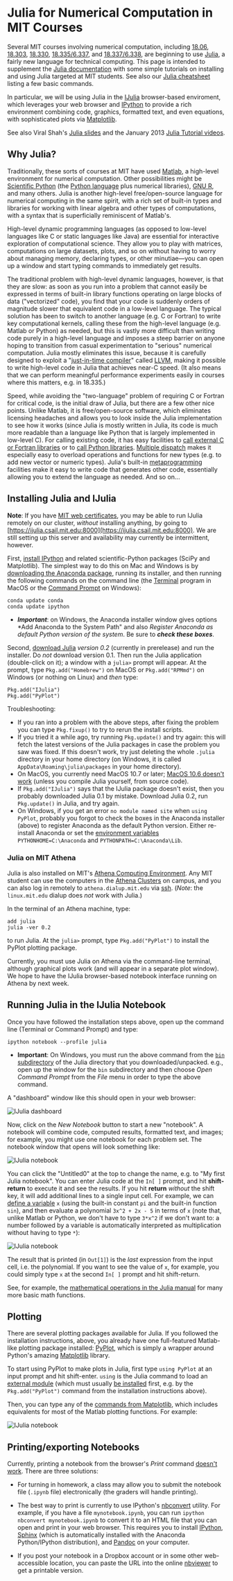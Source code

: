 Julia for Numerical Computation in MIT Courses
==============================================

Several MIT courses involving numerical computation, including
[18.06](http://web.mit.edu/18.06/www/),
[18.303](http://math.mit.edu/~stevenj/18.303/),
[18.330](http://homerreid.ath.cx/teaching/18.330/),
[18.335/6.337](http://math.mit.edu/~stevenj/18.335/), and
[18.337/6.338](http://beowulf.csail.mit.edu/18.337/index.html), are
beginning to use [Julia](http://julialang.org/), a fairly new language
for technical computing.  This page is intended to supplement the
[Julia documentation](http://docs.julialang.org/en/latest/) with some
simple tutorials on installing and using Julia targeted at MIT
students.  See also our [Julia
cheatsheet](http://math.mit.edu/~stevenj/Julia-cheatsheet.pdf) listing
a few basic commands.

In particular, we will be using Julia in the
[IJulia](https://github.com/JuliaLang/IJulia.jl) browser-based
enviroment, which leverages your web browser and
[IPython](http://ipython.org/) to provide a rich environment
combining code, graphics, formatted text, and even equations, with
sophisticated plots via [Matplotlib](http://matplotlib.org/).

See also Viral Shah's [Julia slides](https://github.com/ViralBShah/julia-presentations/raw/master/Fifth-Elephant-2013/Fifth-Elephant-2013.pdf) and the January 2013 [Julia Tutorial videos](http://julialang.org/blog/2013/03/julia-tutorial-MIT/).

## Why Julia?

Traditionally, these sorts of courses at MIT have used
[Matlab](https://en.wikipedia.org/wiki/MATLAB), a high-level
environment for numerical computation.  Other possibilities might be
[Scientific Python](http://www.scipy.org/) (the [Python
language](http://python.org/) plus numerical libraries), [GNU
R](http://www.r-project.org/), and many others.  Julia is another
high-level free/open-source language for numerical computing in the
same spirit, with a rich set of built-in types and libraries for
working with linear algebra and other types of computations, with a
syntax that is superficially reminiscent of Matlab's.

High-level dynamic programming languages (as opposed to low-level
languages like C or static languages like Java) are essential for
interactive exploration of computational science.  They allow you to
play with matrices, computations on large datasets, plots, and so on
without having to worry about managing memory, declaring types, or
other minutiae—you can open up a window and start typing commands to
immediately get results.

The traditional problem with high-level dynamic languages, however, is
that they are slow: as soon as you run into a problem that cannot
easily be expressed in terms of built-in library functions operating
on large blocks of data ("vectorized" code), you find that your code
is suddenly orders of magnitude slower that equivalent code in a
low-level language.  The typical solution has been to switch to
another language (e.g. C or Fortran) to write key computational
kernels, calling these from the high-level language (e.g. Matlab or
Python) as needed, but this is vastly more difficult than writing code
purely in a high-level language and imposes a steep barrier on anyone
hoping to transition from casual experimentation to "serious"
numerical computation.  Julia mostly eliminates this issue, because it
is carefully designed to exploit a "[just-in-time
compiler](https://en.wikipedia.org/wiki/Just-in-time_compilation)"
called [LLVM](http://llvm.org/), making it possible to write
high-level code in Julia that achieves near-C speed.  (It also means
that we can perform meaningful performance experiments easily in
courses where this matters, e.g.  in 18.335.)

Speed, while avoiding the "two-language" problem of requiring C or
Fortran for critical code, is the initial draw of Julia, but there are
a few other nice points.  Unlike Matlab, it is free/open-source
software, which eliminates licensing headaches and allows you to look
inside the Julia implementation to see how it works (since Julia is
mostly written in Julia, its code is much more readable than a
language like Python that is largely implemented in low-level C).  For
calling existing code, it has easy facilities to [call external C or
Fortran
libraries](http://docs.julialang.org/en/latest/manual/calling-c-and-fortran-code/)
or to [call Python libraries](https://github.com/stevengj/PyCall.jl).
[Multiple
dispatch](http://docs.julialang.org/en/latest/manual/methods/) makes
it especially easy to overload operations and functions for new types
(e.g. to add new vector or numeric types).  Julia's built-in
[metaprogramming](http://docs.julialang.org/en/latest/manual/metaprogramming/)
facilities make it easy to write code that generates other code,
essentially allowing you to extend the language as needed.  And so on...

## Installing Julia and IJulia

**Note**: If you have [MIT web
  certificates](http://ist.mit.edu/certificates), you may be able to
  run IJulia remotely on our cluster, *without* installing anything,
  by going to
  [https://ijulia.csail.mit.edu:8000](https://ijulia.csail.mit.edu:8000).
  We are still setting up this server and availability may currently be
  intermittent, however.

First, [install IPython](http://ipython.org/install.html) and related
scientific-Python packages (SciPy and Matplotlib).  The simplest way
to do this on Mac and Windows is by [downloading the Anaconda
package](http://continuum.io/downloads), running its installer, and
then running the following commands on the command line (the
[Terminal](https://en.wikipedia.org/wiki/Terminal_%28OS_X%29) program
in MacOS or the [Command
Prompt](https://en.wikipedia.org/wiki/Command_Prompt) on Windows):

```
conda update conda
conda update ipython
```

* ***Important***: on Windows, the Anaconda installer window gives options *Add Anaconda to the System Path" and also *Register Anaconda as default Python version of the system*.  Be sure to ***check these boxes***.

Second, [download Julia](http://julialang.org/downloads/) *version
0.2* (currently in prerelease) and run the installer.  Do *not*
download version 0.1.  Then run the Julia application (double-click on
it); a window with a `julia>` prompt will appear.  At the prompt,
type `Pkg.add("Homebrew")` on MacOS or `Pkg.add("RPMmd")` on Windows (or nothing on Linux) and *then* type:
```
Pkg.add("IJulia")
Pkg.add("PyPlot")
```

Troubleshooting:

* If you ran into a problem with the above steps, after fixing the 
problem you can type `Pkg.fixup()` to try to rerun the install scripts.
* If you tried it a while ago, try running `Pkg.update()` and try again:
  this will fetch the latest versions of the Julia packages in case
  the problem you saw was fixed.  If this doesn't work, try just deleting the whole `.julia` directory in your home directory (on Windows, it is called `AppData\Roaming\julia\packages` in your home directory).
* On MacOS, you currently need MacOS 10.7 or later; [MacOS 10.6 doesn't work](https://github.com/JuliaLang/julia/issues/4215) (unless you compile Julia yourself, from source code).
* If `Pkg.add("IJulia")` says that the IJulia package doesn't exist,
  then you probably downloaded Julia 0.1 by mistake.  Download Julia 0.2,
  run `Pkg.update()` in Julia, and try again.
* On Windows, if you get an error `no module named site` when `using PyPlot`, probably you forgot to check the boxes in the Anaconda installer (above) to register Anaconda as the default Python version.  Either re-install Anaconda or set the [environment variables](http://www.computerhope.com/issues/ch000549.htm) `PYTHONHOME=C:\Anaconda` and `PYTHONPATH=C:\Anaconda\Lib`.

### Julia on MIT Athena

Julia is also installed on MIT's [Athena Computing
Environment](http://ist.mit.edu/athena).  Any MIT student can use the
computers in the [Athena Clusters](http://ist.mit.edu/athena-clusters)
on campus, and you can also log in remotely to `athena.dialup.mit.edu`
via [ssh](https://en.wikipedia.org/wiki/Secure_Shell).  (*Note*: the
`linux.mit.edu` dialup does *not* work with Julia.)

In the terminal of an Athena machine, type:
```
add julia
julia -ver 0.2
```
to run Julia.  At the `julia>` prompt, type `Pkg.add("PyPlot")` to
install the PyPlot plotting package.

Currently, you must use Julia on Athena via the command-line terminal,
although graphical plots work (and will appear in a separate plot
window).  We hope to have the IJulia browser-based notebook interface
running on Athena by next week.

## Running Julia in the IJulia Notebook

Once you have followed the installation steps above, open up the
command line (Terminal or Command Prompt) and type:
```
ipython notebook --profile julia
```

* **Important**: On Windows, you must run the above command from the <a href="https://github.com/JuliaLang/julia/issues/4331">`bin` subdirectory</a> of the Julia directory that you downloaded/unpacked.  e.g., open up the window for the `bin` subdirectory and then choose *Open Command Prompt* from the *File* menu in order to type the above command.

A "dashboard" window like this should open in your web browser:

![IJulia dashboard](dashboard.png "IJulia Dashboard Window")

Now, click on the *New Notebook* button to start a new "notebook".  A
notebook will combine code, computed results, formatted text, and
images; for example, you might use one notebook for each problem set.
The notebook window that opens will look something like:

![IJulia notebook](notebook-1.png "IJulia empty notebook")

You can click the "Untitled0" at the top to change the name, e.g. to
"My first Julia notebook".  You can enter Julia code at the `In[ ]`
prompt, and hit **shift-return** to execute it and see the results.
If you hit **return** *without* the shift key, it will add additional
lines to a single input cell.  For example, we can [define a variable](http://docs.julialang.org/en/latest/manual/variables/)
`x` (using the built-in constant `pi` and the built-in function
`sin`), and then evaluate a polynomial `3x^2 + 2x - 5` in terms of `x`
(note that, unlike Matlab or Python, we don't have to type `3*x^2` if
we don't want to: a number followed by a variable is automatically
interpreted as multiplication without having to type `*`):

![IJulia notebook](notebook-2.png "Renamed IJulia notebook with a result")

The result that is printed (in `Out[1]`) is the *last* expression from
the input cell, i.e. the polynomial.  If you want to see the value of
`x`, for example, you could simply type `x` at the second `In[ ]` prompt
and hit shift-return.

See, for example, the [mathematical operations in the Julia
manual](http://docs.julialang.org/en/latest/manual/mathematical-operations/)
for many more basic math functions.

## Plotting

There are several plotting packages available for Julia.  If you
followed the installation instructions, above, you already have one
full-featured Matlab-like plotting package installed:
[PyPlot](https://github.com/stevengj/PyPlot.jl), which is simply a
wrapper around Python's amazing [Matplotlib](http://matplotlib.org/) library.

To start using PyPlot to make plots in Julia, first type `using
PyPlot` at an input prompt and hit shift-enter.  `using` is the Julia
command to load an [external
module](http://docs.julialang.org/en/latest/manual/modules/) (which
must usually [be
installed](http://docs.julialang.org/en/latest/manual/packages/)
first, e.g. by the `Pkg.add("PyPlot")` command from the installation
instructions above).

Then, you can type any of the [commands from
Matplotlib](http://matplotlib.org/api/pyplot_api.html), which includes
equivalents for most of the Matlab plotting functions.  For example:

![IJulia notebook](notebook-3.png "IJulia notebook with a plot")

## Printing/exporting Notebooks

Currently, printing a notebook from the browser's *Print* command <a
href="https://github.com/ipython/ipython/issues/4196">doesn't
work</a>.  There are three solutions:

* For turning in homework, a class may allow you to submit the notebook file
  (`.ipynb` file) electronically (the graders will handle printing).

* The best way to print is currently to use IPython's
  [nbconvert](http://ipython.org/ipython-doc/rel-1.0.0/interactive/nbconvert.html)
  utility.  For example, if you have a file `mynotebook.ipynb`, you
  can run `ipython nbconvert mynotebook.ipynb` to convert it to an
  HTML file that you can open and print in your web browser.  This
  requires you to install [IPython](http://ipython.org/install.html),
  [Sphinx](http://sphinx-doc.org/latest/install.html) (which is
  automatically installed with the Anaconda Python/IPython distribution), and
  [Pandoc](http://johnmacfarlane.net/pandoc/installing.html) on your
  computer.

* If you post your notebook in a Dropbox account or in some other
  web-accessible location, you can paste the URL into the online [nbviewer](http://nbviewer.ipython.org/) to get a printable version.

